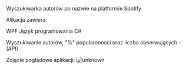 
Wyszukiwarka autorów po nazwie na platformie Spotify

Alikacja zawiera:

WPF
Język programowania C#

Wyszukiwanie autorów, "%" popularonosci oraz liczba obserwujących - (API)


Zdjęcie poglądowe aplikacji:
![unknown](https://user-images.githubusercontent.com/80448930/172463381-d1f20765-6251-4bd3-bee4-9bbb98d0f430.png)
